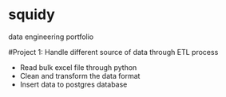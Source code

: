 # squidy
data engineering portfolio


#Project 1: Handle different source of data through ETL process
- Read bulk excel file through python
- Clean and transform the data format
- Insert data to postgres database




